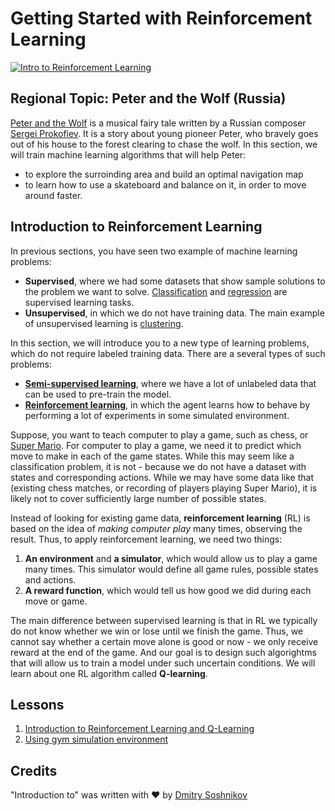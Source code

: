 # Getting Started with Reinforcement Learning

[![Intro to Reinforcement Learning](https://img.youtube.com/vi/lDq_en8RNOo/0.jpg)](https://www.youtube.com/watch?v=lDq_en8RNOo)

## Regional Topic: Peter and the Wolf (Russia)

[Peter and the Wolf](https://en.wikipedia.org/wiki/Peter_and_the_Wolf) is a musical fairy tale written by a Russian composer [Sergei Prokofiev](https://en.wikipedia.org/wiki/Sergei_Prokofiev). It is a story about young pioneer Peter, who bravely goes out of his house to the forest clearing to chase the wolf. In this section, we will train machine learning algorithms that will help Peter:
* to explore the surroinding area and build an optimal navigation map
* to learn how to use a skateboard and balance on it, in order to move around faster.

## Introduction to Reinforcement Learning

In previous sections, you have seen two example of machine learning problems:
* **Supervised**, where we had some datasets that show sample solutions to the problem we want to solve. [Classification][Classification] and [regression][Regression] are supervised learning tasks.
* **Unsupervised**, in which we do not have training data. The main example of unsupervised learning is [clustering][Clustering].

In this section, we will introduce you to a new type of learning problems, which do not require labeled training data. There are a several types of such problems:

* **[Semi-supervised learning](https://en.wikipedia.org/wiki/Semi-supervised_learning)**, where we have a lot of unlabeled data that can be used to pre-train the model.
* **[Reinforcement learning](https://en.wikipedia.org/wiki/Reinforcement_learning)**, in which the agent learns how to behave by performing a lot of experiments in some simulated environment.

Suppose, you want to teach computer to play a game, such as chess, or [Super Mario](https://en.wikipedia.org/wiki/Super_Mario). For computer to play a game, we need it to predict which move to make in each of the game states. While this may seem like a classification problem, it is not - because we do not have a dataset with states and corresponding actions. While we may have some data like that (existing chess matches, or recording of players playing Super Mario), it is likely not to cover sufficiently large number of possible states.

Instead of looking for existing game data, **reinforcement learning** (RL) is based on the idea of *making computer play* many times, observing the result. Thus, to apply reinforcement learning, we need two things:
1. **An environment** and **a simulator**, which would allow us to play a game many times. This simulator would define all game rules, possible states and actions.
2. **A reward function**, which would tell us how good we did during each move or game.

The main difference between supervised learning is that in RL we typically do not know whether we win or lose until we finish the game. Thus, we cannot say whether a certain move alone is good or now - we only receive reward at the end of the game. And our goal is to design such algorightms that will allow us to train a model under such uncertain conditions. We will learn about one RL algorithm called **Q-learning**.

## Lessons

1. [Introduction to Reinforcement Learning and Q-Learning](1-qlearning/README.md)
2. [Using gym simulation environment](2-gym/README.md)

## Credits

"Introduction to" was written with ♥️ by [Dmitry Soshnikov](http://soshnikov.com)

[Classification]: ../4-Classification/README.md
[Regression]: ../2-Regression/README.md
[Clustering]: ../5-Clustering/README.md
